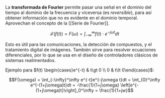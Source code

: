 La **transformada de Fourier** permite pasar una señal en el dominio del tiempo al dominio de la frecuencia y viceversa (es *reversible*), para así obtener información que no es evidente en el dominio temporal. Aprovechan el concepto de la [[Serie de Fourier]].

$$\mathcal{F}(f(t)) = F(\omega) = \int_{-\infty}^\infty f(t) \cdot e^{-j\omega t} dt$$

Esto es útil para las comunicaciones, la detección de compuestos, y el tratamiento digital de imágenes. También sirve para resolver ecuaciones diferenciales, por lo que se usa en el diseño de controladores clásicos de sistemas realimentados.

Ejemplo para $f(t) \begin{cases}e^{-t} & t\gt 0 \\ 0 & t\lt 0\end{cases}$:

$$F(\omega) = \int_{-\infty}^\infty e^{-t}e^{-j\omega t}dt = \int_{0}^\infty e^{-(1+j\omega)t}dt = -\frac{1}{1+j\omega} \left[e^{-(1+j\omega)t}\right]_0^\infty = \frac{1}{1+jw}$$
